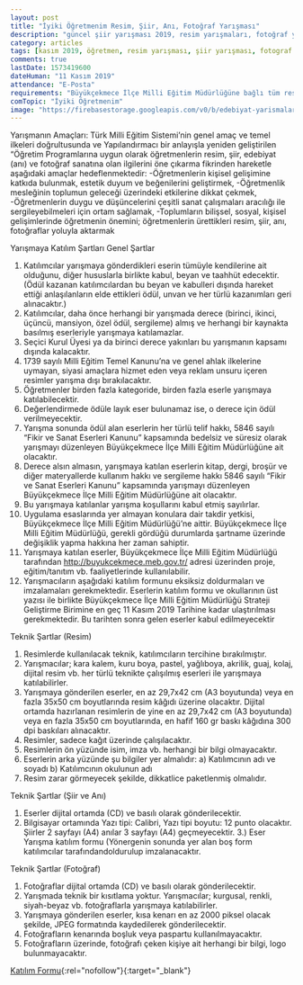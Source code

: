 ```yaml
---
layout: post
title: "İyiki Öğretmenim Resim, Şiir, Anı, Fotoğraf Yarışması"
description: "güncel şiir yarışması 2019, resim yarışmaları, fotoğraf yarışmaları, ödüllü yarışmalar 2019"
category: articles
tags: [kasım 2019, öğretmen, resim yarışması, şiir yarışması, fotograf yarışması, anı yarışması]
comments: true
lastDate: 1573419600
dateHuman: "11 Kasım 2019"
attendance: "E-Posta"
requirements: "Büyükçekmece İlçe Milli Eğitim Müdürlüğüne bağlı tüm resmi ve özel okul öğretmenleri katılabilir"
comTopic: "İyiki Öğretmenim"
image: "https://firebasestorage.googleapis.com/v0/b/edebiyat-yarismalari.appspot.com/o/iyiki-%C3%B6%C4%9Fretmenim-resim-%C5%9Fiir-an%C4%B1-fotograf-yarismasi.jpg?alt=media&token=a5340486-03a6-431f-9510-463260a059d2"
---
```


Yarışmanın Amaçları:
Türk Milli Eğitim Sistemi’nin genel amaç ve temel ilkeleri doğrultusunda ve Yapılandırmacı bir anlayışla yeniden geliştirilen “Öğretim Programlarına uygun olarak öğretmenlerin resim, şiir, edebiyat (anı) ve fotoğraf sanatına olan ilgilerini öne çıkarma fikrinden hareketle aşağıdaki amaçlar hedeflenmektedir:
-Öğretmenlerin kişisel gelişimine katkıda bulunmak, estetik duyum ve beğenilerini geliştirmek,
-Öğretmenlik mesleğinin toplumun geleceği üzerindeki etkilerine dikkat çekmek,
-Öğretmenlerin duygu ve düşüncelerini çeşitli sanat çalışmaları aracılığı ile sergileyebilmeleri için ortam sağlamak,
-Toplumların bilişsel, sosyal, kişisel gelişimlerinde öğretmenin önemini; öğretmenlerin ürettikleri resim, şiir, anı, fotoğraflar yoluyla aktarmak

Yarışmaya Katılım Şartları Genel Şartlar
1) Katılımcılar yarışmaya gönderdikleri eserin tümüyle kendilerine ait olduğunu, diğer hususlarla birlikte kabul, beyan ve taahhüt edecektir. (Ödül kazanan katılımcılardan bu beyan ve kabulleri dışında hareket ettiği anlaşılanların elde ettikleri ödül, unvan ve her türlü kazanımları geri alınacaktır.)
2) Katılımcılar, daha önce herhangi bir yarışmada derece (birinci, ikinci, üçüncü, mansiyon, özel ödül, sergileme) almış ve herhangi bir kaynakta basılmış eserleriyle yarışmaya katılamazlar.
3) Seçici Kurul Üyesi ya da birinci derece yakınları bu yarışmanın kapsamı dışında kalacaktır.
4) 1739 sayılı Milli Eğitim Temel Kanunu’na ve genel ahlak ilkelerine uymayan, siyasi amaçlara
hizmet eden veya reklam unsuru içeren resimler yarışma dışı bırakılacaktır.
5) Öğretmenler birden fazla kategoride, birden fazla eserle yarışmaya katılabilecektir.
6) Değerlendirmede ödüle layık eser bulunamaz ise, o derece için ödül verilmeyecektir.
7) Yarışma sonunda ödül alan eserlerin her türlü telif hakkı, 5846 sayılı “Fikir ve Sanat Eserleri Kanunu” kapsamında bedelsiz ve süresiz olarak yarışmayı düzenleyen Büyükçekmece İlçe Milli Eğitim Müdürlüğüne ait olacaktır.
8) Derece alsın almasın, yarışmaya katılan eserlerin kitap, dergi, broşür ve diğer materyallerde kullanım hakkı ve sergileme hakkı 5846 sayılı “Fikir ve Sanat Eserleri Kanunu” kapsamında yarışmayı düzenleyen Büyükçekmece İlçe Milli Eğitim Müdürlüğüne ait olacaktır.
9) Bu yarışmaya katılanlar yarışma koşullarını kabul etmiş sayılırlar.
10) Uygulama esaslarında yer almayan konulara dair takdir yetkisi, Büyükçekmece İlçe Milli Eğitim Müdürlüğü’ne aittir. Büyükçekmece İlçe Milli Eğitim Müdürlüğü, gerekli gördüğü durumlarda şartname üzerinde değişiklik yapma hakkına her zaman sahiptir.
11) Yarışmaya katılan eserler, Büyükçekmece İlçe Milli Eğitim Müdürlüğü tarafından http://buyukcekmece.meb.gov.tr/ adresi üzerinden proje, eğitim/tanıtım vb. faaliyetlerinde kullanılabilir.
12) Yarışmacıların aşağıdaki katılım formunu eksiksiz doldurmaları ve imzalamaları gerekmektedir. Eserlerin katılım formu ve okullarının üst yazısı ile birlikte Büyükçekmece İlçe Milli Eğitim Müdürlüğü Strateji Geliştirme Birimine en geç 11 Kasım 2019 Tarihine kadar ulaştırılması gerekmektedir. Bu tarihten sonra gelen eserler kabul edilmeyecektir

Teknik Şartlar (Resim)
1) Resimlerde kullanılacak teknik, katılımcıların tercihine bırakılmıştır.
2) Yarışmacılar; kara kalem, kuru boya, pastel, yağlıboya, akrilik, guaj, kolaj, dijital resim vb. her türlü teknikte çalışılmış eserleri ile yarışmaya katılabilirler.
3) Yarışmaya gönderilen eserler, en az 29,7x42 cm (A3 boyutunda) veya en fazla 35x50 cm boyutlarında resim kâğıdı üzerine olacaktır. Dijital ortamda hazırlanan resimlerin de yine en az 29,7x42 cm (A3 boyutunda) veya en fazla 35x50 cm boyutlarında, en hafif 160 gr baskı kâğıdına 300 dpi baskıları alınacaktır.
4) Resimler, sadece kağıt üzerinde çalışılacaktır.
5) Resimlerin ön yüzünde isim, imza vb. herhangi bir bilgi olmayacaktır.
6) Eserlerin arka yüzünde şu bilgiler yer almalıdır:
a) Katılımcının adı ve soyadı b) Katılımcının okulunun adı
7) Resim zarar görmeyecek şekilde, dikkatlice paketlenmiş olmalıdır.

Teknik Şartlar (Şiir ve Anı)
1) Eserler dijital ortamda (CD) ve basılı olarak gönderilecektir.
2) Bilgisayar ortamında Yazı tipi: Calibri, Yazı tipi boyutu: 12 punto olacaktır. Şiirler 2 sayfayı (A4) anılar 3 sayfayı (A4) geçmeyecektir.
3.) Eser Yarışma katılım formu (Yönergenin sonunda yer alan boş form katılımcılar tarafındandoldurulup imzalanacaktır.

Teknik Şartlar (Fotoğraf)
1) Fotoğraflar dijital ortamda (CD) ve basılı olarak gönderilecektir.
2) Yarışmada teknik bir kısıtlama yoktur. Yarışmacılar; kurgusal, renkli, siyah-beyaz vb. fotoğraflarla yarışmaya katılabilirler.
3) Yarışmaya gönderilen eserler, kısa kenarı en az 2000 piksel olacak şekilde, JPEG formatında kaydedilerek gönderilecektir.
4) Fotoğrafların kenarında boşluk veya paspartu kullanılmayacaktır.
5) Fotoğrafların üzerinde, fotoğrafı çeken kişiye ait herhangi bir bilgi, logo bulunmayacaktır.

[Katılım Formu](https://buyukcekmece.meb.gov.tr/meb_iys_dosyalar/2019_09/30124620_Yyi_ki_OYretmenim_YarYYmasY_Yartnamesi.pdf?utm_source=edebiyatyarismalari.com&utm_medium=affiliate&utm_campaign=cpc#oykugio){:rel="nofollow"}{:target="_blank"}